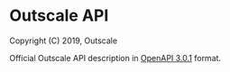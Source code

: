 # Outscale API

Copyright (C) 2019, Outscale

Official Outscale API description in [OpenAPI 3.0.1](https://github.com/OAI/OpenAPI-Specification/blob/master/versions/3.0.1.md) format.
